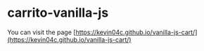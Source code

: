 # carrito-vanilla-js

You can visit the page [https://kevin04c.github.io/vanilla-js-cart/](https://kevin04c.github.io/vanilla-js-cart/)
